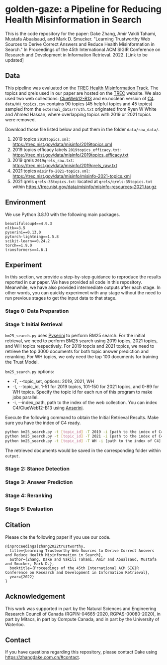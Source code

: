 # golden-gaze: a Pipeline for Reducing Health Misinformation in Search

This is the code repository for the paper: 
Dake Zhang, Amir Vakili Tahami, Mustafa Abualsaud, and Mark D. Smucker. 
"Learning Trustworthy Web Sources to Derive Correct Answers and Reduce Health Misinformation in Search." 
In Proceedings of the 45th International ACM SIGIR Conference on Research and Development in Information Retrieval. 2022.
[Link to be updated]

## Data

This pipeline was evaluated on the [TREC Health Misinformation Track](https://trec-health-misinfo.github.io/).
The topics and qrels used in our paper are hosted on the [TREC](https://trec.nist.gov/) website.
We also used two web collections: [ClueWeb12-B13](https://lemurproject.org/clueweb12/) and en.noclean version of [C4](https://www.tensorflow.org/datasets/catalog/c4).
`data/WH_topics.csv` contains 90 topics (45 helpful topics and 45 topics) sampled from the `external_data/Truth.txt` originated from Ryen W White and Ahmed Hassan, where overlapping topics with 2019 or 2021 topics were removed. 

Download those file listed below and put them in the folder `data/raw_data/`.

1. 2019 topics `2019topics.xml`: https://trec.nist.gov/data/misinfo/2019topics.xml
2. 2019 topics efficacy labels `2019topics_efficacy.txt`: https://trec.nist.gov/data/misinfo/2019topics_efficacy.txt
3. 2019 qrels `2019qrels_raw.txt`: https://trec.nist.gov/data/misinfo/2019qrels_raw.txt
4. 2021 topics `misinfo-2021-topics.xml`: https://trec.nist.gov/data/misinfo/misinfo-2021-topics.xml
5. 2021 qrels `qrels-35topics.txt`: located at `qrels/qrels-35topics.txt` within https://trec.nist.gov/data/misinfo/misinfo-resources-2021.tar.gz

## Environment
We use Python 3.8.10 with the following main packages.
```
beautifulsoup4==4.9.3
nltk==3.5
pyserini==0.13.0
pytorch-lightning==1.5.8
scikit-learn==0.24.2
torch==1.9.0
transformers==4.6.1
```


## Experiment
In this section, we provide a step-by-step guidance to reproduce the results reported in our paper.
We have provided all code in this repository.
Meanwhile, we have also provided intermediate outputs after each stage.
In other words, you can quickly experiment with any stage without the need to run previous stages to get the input data to that stage.

### Stage 0: Data Preparation


### Stage 1: Initial Retrieval

`bm25_search.py` uses [Pyserini](https://github.com/castorini/pyserini) to perform BM25 search.
For the initial retrieval, we need to perform BM25 search using 2019 topics, 2021 topics, and WH topics respectively.
For 2019 topcis and 2021 topics, we need to retrieve the top 3000 documents for both topic answer prediction and reranking.
For WH topics, we only need the top 100 documents for training the Trust Model.

`bm25_search.py` options:

- -T, --topic_set, options: 2019, 2021, WH
- -t, --topic_id, 1-51 for 2019 topics, 101-150 for 2021 topics, and 0-89 for WH topics. Specify the topic id for each run of this program to make jobs parallel.
- -i, --index_path, path to the index of the web collection. You can index C4/ClueWeb12-B13 using [Anserini](https://github.com/castorini/anserini).

Execute the following command to obtain the Initial Retrieval Results.
Make sure you have the index of C4 ready.

```bash
python bm25_search.py -t [topic_id] -T 2019 -i [path to the index of C4]
python bm25_search.py -t [topic_id] -T 2021 -i [path to the index of C4]
python bm25_search.py -t [topic_id] -T WH -i [path to the index of C4]
```

The retrieved documents would be saved in the corresponding folder within `output`.

### Stage 2: Stance Detection

### Stage 3: Answer Prediction

### Stage 4: Reranking

### Stage 5: Evaluation


## Citation
Please cite the following paper if you use our code.
```
@inproceedings{zhang2022trustworthy,
  title={Learning Trustworthy Web Sources to Derive Correct Answers and Reduce Health Misinformation in Search},
  author={Zhang, Dake and Vakili Tahami, Amir and Abualsaud, Mustafa and Smucker, Mark D.},
  booktitle={Proceedings of the 45th International ACM SIGIR Conference on Research and Development in Information Retrieval},
  year={2022}
}
```

## Acknowledgement
This work was supported in part by the Natural Sciences and Engineering Research Council of Canada (RGPIN-04665-2020, RGPAS-00080-2020), in part by Mitacs, in part by Compute Canada, and in part by the University of Waterloo.

## Contact
If you have questions regarding this repository, 
please contact Dake using https://zhangdake.com.cn/#contact.
